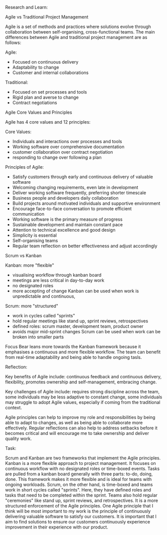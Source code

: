 Research and Learn:

Agile vs Traditional Project Management

Agile is a set of methods and practices where solutions evolve through collaboration between self-organising, cross-functional teams. The main differences between Agile and traditional project management are as follows:

Agile:
- Focused on continuous delivery
- Adaptability to change
- Customer and internal collaborations

Traditional:
- Focused on set processes and tools
- Rigid plan and averse to change
- Contract negotiations

Agile Core Values and Principles

Agile has 4 core values and 12 principles:

Core Values:
- Individuals and interactions over processes and tools
- Working software over comprehensive documentation
- customer collaboration over contract negotiation
- responding to change over following a plan

Principles of Agile:
- Satisfy customers through early and continuous delivery of valuable software
- Welcoming changing requirements, even late in development
- Deliver working software frequently, preferring shorter timescale
- Business people and developers daily collaboration
- Build projects around motivated individuals and supportive environment
- Encourage face-to-face conversation to promote efficient communication
- Working software is the primary measure of progress
- Sustainable development and maintain constant pace
- Attention to technical excellence and good design
- Simplicity is essential
- Self-organising teams
- Regular team reflection on better effectiveness and adjust accordingly

Scrum vs Kanban

Kanban: more "flexible"
- visualising workflow through kanban board
- meetings are less critical in day-to-day work
- no designated roles
- more accepting of change
Kanban can be used when work is unpredictable and continuous, 

Scrum: more "structured"
- work in cycles called "sprints"
- hold regular meetings like stand up, sprint reviews, retrospectives
- defined roles: scrum master, development team, product owner
- avoids major mid-sprint changes
Scrum can be used when work can be broken into smaller parts

Focus Bear leans more towards the Kanban framework because it emphasises a continuous and more flexible workflow. The team can benefit from real-time adaptability and being able to handle ongoing tasls.

Reflection:

Key benefits of Agile include: continuous feedback and continuous delivery, flexibility, promotes ownership and self-management, embracing change.

Key challenges of Agile include: requires strong discipline across the team, some individuals may be less adaptive to constant change, some individuals may struggle to adopt Agile values, especially if coming from the traditional context.

Agile principles can help to improve my role and responsibilities by being able to adapt to changes, as well as being able to collaborate more effectively. Regular reflections can also help to address setbacks before it becomes critical and will encourage me to take ownership and deliver quality work. 

Task:

Scrum and Kanban are two frameworks that implement the Agile principles. Kanban is a more flexible approach to project management. It focuses on continuous workflow with no designated roles or time-boxed events. Tasks are pulled from a kanban board generally with three parts: to-do, doing, done. This framework makes it more flexible and is ideal for teams with ongoing workloads. Scrum, on the other hand, is time-boxed and teams work in short cycles called "sprints". Here, they have defined roles and tasks that need to be completed within the sprint. Teams also hold regular "ceremonies" like stand up, sprint reviews, and retrospectives. It is a more structured enforcement of the Agile principles. One Agile principle that I think will be most important to my work is the principle of continuously delivering valuable software to satisfy our customers. It is important that I aim to find solutions to ensure our customers continuously experience improvement in their experience with our product. 

